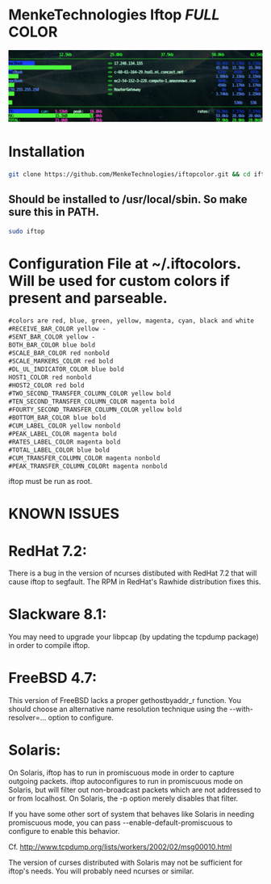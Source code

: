 # MenkeTechnologies Iftop **_FULL_** COLOR

![screenshot of all colorized iftop](/screenshot1.png)


# Installation

```sh
git clone https://github.com/MenkeTechnologies/iftopcolor.git && cd iftopcolor && ./configure && make && sudo make install
```

## Should be installed to /usr/local/sbin.  So make sure this in PATH.

```sh
sudo iftop
```

# Configuration File at ~/.iftocolors.  Will be used for custom colors if present and parseable.
```
#colors are red, blue, green, yellow, magenta, cyan, black and white
#RECEIVE_BAR_COLOR yellow -
#SENT_BAR_COLOR yellow -
BOTH_BAR_COLOR blue bold
#SCALE_BAR_COLOR red nonbold
#SCALE_MARKERS_COLOR red bold
#DL_UL_INDICATOR_COLOR blue bold
HOST1_COLOR red nonbold
#HOST2_COLOR red bold
#TWO_SECOND_TRANSFER_COLUMN_COLOR yellow bold
#TEN_SECOND_TRANSFER_COLUMN_COLOR magenta bold
#FOURTY_SECOND_TRANSFER_COLUMN_COLOR yellow bold
#BOTTOM_BAR_COLOR blue bold
#CUM_LABEL_COLOR yellow nonbold
#PEAK_LABEL_COLOR magenta bold
#RATES_LABEL_COLOR magenta bold
#TOTAL_LABEL_COLOR blue bold
#CUM_TRANSFER_COLUMN_COLOR magenta nonbold
#PEAK_TRANSFER_COLUMN_COLORt magenta nonbold
```
iftop must be run as root.

# KNOWN ISSUES

# RedHat 7.2:

There is a bug in the version of ncurses distibuted with RedHat 7.2 that
will cause iftop to segfault.  The RPM in RedHat's Rawhide distribution
fixes this.

# Slackware 8.1:

You may need to upgrade your libpcap (by updating the tcpdump package) 
in order to compile iftop.

# FreeBSD 4.7:

This version of FreeBSD lacks a proper gethostbyaddr_r function. You should
choose an alternative name resolution technique using the --with-resolver=...
option to configure.

# Solaris:

On Solaris, iftop has to run in promiscuous mode in order to capture
outgoing packets.  iftop autoconfigures to run in promiscuous mode on
Solaris, but will filter out non-broadcast packets which are not
addressed to or from localhost.  On Solaris, the -p option merely
disables that filter.

If you have some other sort of system that behaves like Solaris in
needing promiscuous mode, you can pass --enable-default-promiscuous to
configure to enable this behavior.

Cf. http://www.tcpdump.org/lists/workers/2002/02/msg00010.html

The version of curses distributed with Solaris may not be sufficient for
iftop's needs. You will probably need ncurses or similar.

